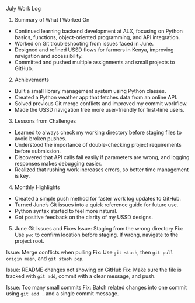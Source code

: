 July Work Log

1. Summary of What I Worked On
- Continued learning backend development at ALX, focusing on Python basics, functions, object-oriented programming, and API integration.
- Worked on Git troubleshooting from issues faced in June.
- Designed and refined USSD flows for farmers in Kenya, improving navigation and accessibility.
- Committed and pushed multiple assignments and small projects to GitHub.

2. Achievements
- Built a small library management system using Python classes.
- Created a Python weather app that fetches data from an online API.
- Solved previous Git merge conflicts and improved my commit workflow.
- Made the USSD navigation tree more user-friendly for first-time users.

3. Lessons from Challenges
- Learned to always check my working directory before staging files to avoid broken pushes.
- Understood the importance of double-checking project requirements before submission.
- Discovered that API calls fail easily if parameters are wrong, and logging responses makes debugging easier.
- Realized that rushing work increases errors, so better time management is key.

4. Monthly Highlights
- Created a simple push method for faster work log updates to GitHub.
- Turned June’s Git issues into a quick reference guide for future use.
- Python syntax started to feel more natural.
- Got positive feedback on the clarity of my USSD designs.

5. June Git Issues and Fixes
Issue: Staging from the wrong directory
Fix: Use `pwd` to confirm location before staging. If wrong, navigate to the project root.

Issue: Merge conflicts when pulling
Fix: Use `git stash`, then `git pull origin main`, and `git stash pop`.

Issue: README changes not showing on GitHub
Fix: Make sure the file is tracked with `git add`, commit with a clear message, and push.

Issue: Too many small commits
Fix: Batch related changes into one commit using `git add .` and a single commit message.
